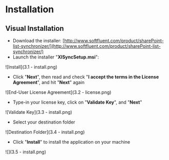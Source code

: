 # Installation


## Visual Installation

* Download the installer: [http://www.softfluent.com/product/sharePoint-list-synchronizer/](http://www.softfluent.com/product/sharePoint-list-synchronizer/)
* Launch the installer "**XlSyncSetup.msi**":

![Install](3.1 - install.png)


* Click "**Next**", then read and check "**I accept the terms in the License Agreement**", and hit "**Next**" again

![End-User License Agreement](3.2 - license.png)

* Type-in your license key, click on "**Validate Key**", and "**Next**"

![Validate Key](3.3 - install.png)

* Select your destination folder

![Destination Folder](3.4 - install.png)

* Click "**Install**" to install the application on your machine

![](3.5 - install.png)